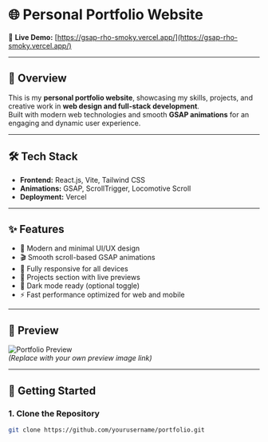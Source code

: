 # 🌐 Personal Portfolio Website

🚀 **Live Demo:** [https://gsap-rho-smoky.vercel.app/](https://gsap-rho-smoky.vercel.app/)

---

## 📖 Overview

This is my **personal portfolio website**, showcasing my skills, projects, and creative work in **web design and full-stack development**.  
Built with modern web technologies and smooth **GSAP animations** for an engaging and dynamic user experience.

---

## 🛠️ Tech Stack

- **Frontend:** React.js, Vite, Tailwind CSS  
- **Animations:** GSAP, ScrollTrigger, Locomotive Scroll  
- **Deployment:** Vercel  

---

## ✨ Features

- 🧠 Modern and minimal UI/UX design  
- 🎬 Smooth scroll-based GSAP animations  
- 📱 Fully responsive for all devices  
- 💼 Projects section with live previews  
- 🌙 Dark mode ready (optional toggle)  
- ⚡ Fast performance optimized for web and mobile  

---

## 📸 Preview

![Portfolio Preview](https://raw.githubusercontent.com/user/repo/main/preview.png)  
*(Replace with your own preview image link)*

---

## 🚀 Getting Started

### 1. Clone the Repository
```bash
git clone https://github.com/yourusername/portfolio.git
